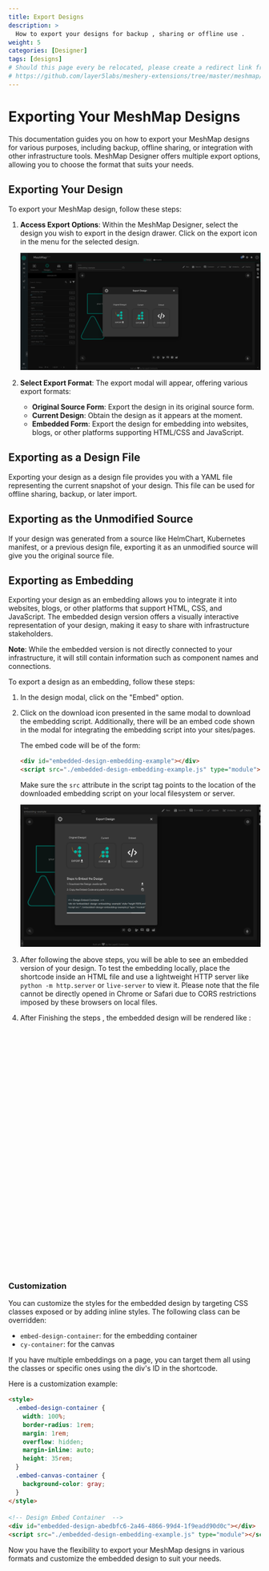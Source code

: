 ```yaml
---
title: Export Designs
description: >
  How to export your designs for backup , sharing or offline use .
weight: 5
categories: [Designer]
tags: [designs]
# Should this page every be relocated, please create a redirect link from the old location to the new location or backlinks like the one below will break.
# https://github.com/layer5labs/meshery-extensions/tree/master/meshmap/src/components/designer/drawer/ComponentDrawerTabContent/exportModal.js
---
```


# Exporting Your MeshMap Designs

This documentation guides you on how to export your MeshMap designs for various purposes, including backup, offline sharing, or integration with other infrastructure tools. MeshMap Designer offers multiple export options, allowing you to choose the format that suits your needs.

## Exporting Your Design

To export your MeshMap design, follow these steps:

1. **Access Export Options**: Within the MeshMap Designer, select the design you wish to export in the design drawer. Click on the export icon in the menu for the selected design.

   ![Export Icon](./export-modal.png)

2. **Select Export Format**: The export modal will appear, offering various export formats:

   - **Original Source Form**: Export the design in its original source form.
   - **Current Design**: Obtain the design as it appears at the moment.
   - **Embedded Form**: Export the design for embedding into websites, blogs, or other platforms supporting HTML/CSS and JavaScript.

## Exporting as a Design File

Exporting your design as a design file provides you with a YAML file representing the current snapshot of your design. This file can be used for offline sharing, backup, or later import.

## Exporting as the Unmodified Source

If your design was generated from a source like HelmChart, Kubernetes manifest, or a previous design file, exporting it as an unmodified source will give you the original source file.

## Exporting as Embedding

Exporting your design as an embedding allows you to integrate it into websites, blogs, or other platforms that support HTML, CSS, and JavaScript. The embedded design version offers a visually interactive representation of your design, making it easy to share with infrastructure stakeholders.

**Note**: While the embedded version is not directly connected to your infrastructure, it will still contain information such as component names and connections.

To export a design as an embedding, follow these steps:

1. In the design modal, click on the "Embed" option.

2. Click on the download icon presented in the same modal to download the embedding script. Additionally, there will be an embed code shown in the modal for integrating the embedding script into your sites/pages.

   The embed code will be of the form:

   ```html
   <div id="embedded-design-embedding-example"></div>
   <script src="./embedded-design-embedding-example.js" type="module"></script>
   ```

   Make sure the `src` attribute in the script tag points to the location of the downloaded embedding script on your local filesystem or server.

   ![Embed Code](./embed-code.png)

3. After following the above steps, you will be able to see an embedded version of your design. To test the embedding locally, place the shortcode inside an HTML file and use a lightweight HTTP server like `python -m http.server` or `live-server` to view it. Please note that the file cannot be directly opened in Chrome or Safari due to CORS restrictions imposed by these browsers on local files.

4. After Finishing the steps , the embedded design will be rendered like :

<!-- Design Embed Container  -->
<div id="embedded-design-6afd9029-60cf-4662-b031-cf4f9ab854fd" style="height:30rem;width:100%"></div>
<script src="./embedded-design-mongo_configuration_using_configmap.js" type="module" ></script>

### Customization

You can customize the styles for the embedded design by targeting CSS classes exposed or by adding inline styles. The following class can be overridden:

- `embed-design-container`: for the embedding container
- `cy-container`: for the canvas

If you have multiple embeddings on a page, you can target them all using the classes or specific ones using the div's ID in the shortcode.

Here is a customization example:

```html
<style>
  .embed-design-container {
    width: 100%;
    border-radius: 1rem;
    margin: 1rem;
    overflow: hidden;
    margin-inline: auto;
    height: 35rem;
  }
  .embed-canvas-container {
    background-color: gray;
  }
</style>

<!-- Design Embed Container  -->
<div id="embedded-design-abedbfc6-2a46-4866-99d4-1f9eadd90d0c"></div>
<script src="./embedded-design-embedding-example.js" type="module"></script>
```

<style>
  .embed-design-container {
    width: 100%;
    border-radius:1rem;
    margin:1rem;
    overflow:hidden;
    margin-inline: auto;
    height: 35rem;
  }
  .embed-canvas-container {
    background-color: gray;
  }
</style>
<!-- Design Embed Container  -->
<div id="embedded-design-abedbfc6-2a46-4866-99d4-1f9eadd90d0c"></div>
<script src="./embedded-design-embedding-example.js" type="module" ></script>

Now you have the flexibility to export your MeshMap designs in various formats and customize the embedded design to suit your needs.
